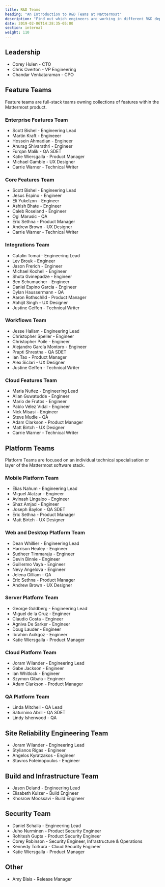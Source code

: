 ```yaml
---
title: R&D Teams
heading: "An Introduction to R&D Teams at Mattermost"
description: "Find out which engineers are working in different R&D departments at Mattermost."
date: 2019-02-06T14:28:35-05:00
section: internal
weight: 110
---
```


## Leadership

* Corey Hulen - CTO
* Chris Overton - VP Engineering
* Chandar Venkataraman - CPO

## Feature Teams

Feature teams are full-stack teams owning collections of features within the Mattermost product.

### Enterprise Features Team

* Scott Bishel - Engineering Lead
* Martin Kraft - Engineeer
* Hossein Ahmadian - Engineer
* Anurag Shivarathri - Engineer
* Furqan Malik - QA SDET
* Katie Wiersgalla - Product Manager
* Michael Gamble - UX Designer
* Carrie Warner - Technical Writer

### Core Features Team

* Scott Bishel - Engineering Lead
* Jesus Espino - Engineer
* Eli Yukelzon - Engineer
* Ashish Bhate - Engineer
* Caleb Roseland - Engineer
* Ogi Marusic - QA
* Eric Sethna - Product Manager
* Andrew Brown - UX Designer
* Carrie Warner - Technical Writer

### Integrations Team

* Catalin Tomai - Engineering Lead
* Lev Brouk - Engineer
* Jason Frerich - Engineer
* Michael Kochell - Engineer
* Shota Gvinepadze - Engineer
* Ben Schumacher - Engineer
* Daniel Espino Garcia - Engineer
* Dylan Haussermann - QA
* Aaron Rothschild - Product Manager
* Abhijit Singh - UX Designer
* Justine Geffen - Technical Writer

### Workflows Team

* Jesse Hallam - Engineering Lead
* Christopher Speller - Engineer
* Christopher Poile - Engineer
* Alejandro García Montoro - Engineer
* Prapti Shrestha - QA SDET
* Ian Tao - Product Manager
* Alex Siclari - UX Designer
* Justine Geffen - Technical Writer

### Cloud Features Team

* Maria Nuñez - Engineering Lead
* Allan Guwatudde - Engineer
* Mario de Frutos - Engineer
* Pablo Vélez Vidal - Engineer
* Nick Misasi - Engineer
* Steve Mudie - QA
* Adam Clarkson - Product Manager
* Matt Birtch - UX Designer
* Carrie Warner - Technical Writer

## Platform Teams

Platform Teams are focused on an individual technical specialisation or layer of the Mattermost software stack.

### Mobile Platform Team

* Elias Nahum - Engineering Lead
* Miguel Alatzar - Engineer
* Avinash Lingaloo - Engineer
* Shaz Amjad - Engineer
* Joseph Baylon - QA SDET
* Eric Sethna - Product Manager
* Matt Birtch - UX Designer

### Web and Desktop Platform Team

* Dean Whillier - Engineering Lead
* Harrison Healey - Engineer
* Sudheer Timmaraju - Engineer
* Devin Binnie - Engineer
* Guillermo Vayá - Engineer
* Nevy Angelova - Engineer
* Jelena Gilliam - QA
* Eric Sethna - Product Manager
* Andrew Brown - UX Designer

### Server Platform Team

* George Goldberg - Engineering Lead
* Miguel de la Cruz - Engineer
* Claudio Costa - Engineer
* Agniva De Sarker - Engineer
* Doug Lauder - Engineer
* Ibrahim Acikgoz - Engineer
* Katie Wiersgalla - Product Manager

### Cloud Platform Team

* Joram Wilander - Engineering Lead
* Gabe Jackson - Engineer
* Ian Whitlock - Engineer
* Szymon Gibała - Engineer
* Adam Clarkson - Product Manager

### QA Platform Team

* Linda Mitchell - QA Lead
* Saturnino Abril - QA SDET
* Lindy Isherwood - QA

## Site Reliability Engineering Team

* Joram Wilander - Engineering Lead
* Stylianos Rigas - Engineer
* Angelos Kyratzakos - Engineer
* Stavros Foteinopoulos - Engineer

## Build and Infrastructure Team

* Jason Deland - Engineering Lead
* Elisabeth Kulzer - Build Engineer
* Khosrow Moossavi - Build Engineer

## Security Team

* Daniel Schalla - Engineering Lead
* Juho Nurminen - Product Security Engineer
* Rohitesh Gupta - Product Security Engineer
* Corey Robinson - Security Engineer, Infrastructure & Operations
* Kennedy Torkura - Cloud Security Engineer
* Katie Wiersgalla - Product Manager

## Other

* Amy Blais - Release Manager

